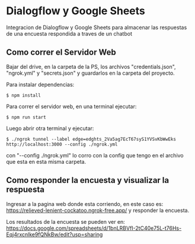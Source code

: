 # Dialogflow y Google Sheets

Integracion de Dialogflow y Google Sheets para almacenar las respuestas de una encuesta respondida a traves de un chatbot

## Como correr el Servidor Web

Bajar del drive, en la carpeta de la PS, los archivos "credentials.json", "ngrok.yml" y "secrets.json" y guardarlos en la carpeta del proyecto.

Para instalar dependencias:

`$ npm install`

Para correr el servidor web, en una terminal ejecutar:

`$ npm run start`

Luego abrir otra terminal y ejecutar:

`$ ./ngrok tunnel --label edge=edghts_2Va5ag7EcT67syS1YVSvKbWwEks http://localhost:3000 --config ./ngrok.yml`

con "--config ./ngrok.yml" lo corro con la config que tengo en el archivo que esta en esta misma carpeta.

## Como responder la encuesta y visualizar la respuesta

Ingresar a la pagina web donde esta corriendo, en este caso es: https://relieved-lenient-cockatoo.ngrok-free.app/ y responder la encuesta.

Los resultados de la encuesta se pueden ver en: https://docs.google.com/spreadsheets/d/1bnLRBVfI-2tC40e75L-t76Hs-Eqj4rxcnlke9fQNkBw/edit?usp=sharing
